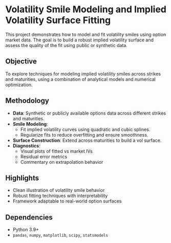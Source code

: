 # Volatility Smile Modeling and Implied Volatility Surface Fitting

This project demonstrates how to model and fit volatility smiles using option market data. The goal is to build a robust implied volatility surface and assess the quality of the fit using public or synthetic data.

## Objective
To explore techniques for modeling implied volatility smiles across strikes and maturities, using a combination of analytical models and numerical optimization.

## Methodology
- **Data**: Synthetic or publicly available options data across different strikes and maturities.
- **Smile Modeling**:
  - Fit implied volatility curves using quadratic and cubic splines.
  - Regularize fits to reduce overfitting and ensure smoothness.
- **Surface Construction**: Extend across maturities to build a vol surface.
- **Diagnostics**:
  - Visual plots of fitted vs market IVs
  - Residual error metrics
  - Commentary on extrapolation behavior

## Highlights
- Clean illustration of volatility smile behavior
- Robust fitting techniques with interpretability
- Framework adaptable to real-world option surfaces

## Dependencies
- Python 3.9+
- `pandas`, `numpy`, `matplotlib`, `scipy`, `statsmodels`
